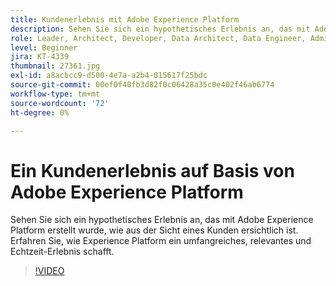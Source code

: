 ```yaml
---
title: Kundenerlebnis mit Adobe Experience Platform
description: Sehen Sie sich ein hypothetisches Erlebnis an, das mit Adobe Experience Platform erstellt wurde, wie aus der Sicht eines Kunden ersichtlich ist. Erfahren Sie, wie Experience Platform ein umfangreiches, relevantes und Echtzeit-Erlebnis schafft.
role: Leader, Architect, Developer, Data Architect, Data Engineer, Admin, User
level: Beginner
jira: KT-4339
thumbnail: 27361.jpg
exl-id: a8acbcc9-d500-4e7a-a2b4-015617f25bdc
source-git-commit: 00ef0f40fb3d82f0c06428a35c0e402f46ab6774
workflow-type: tm+mt
source-wordcount: '72'
ht-degree: 0%

---
```


# Ein Kundenerlebnis auf Basis von Adobe Experience Platform

Sehen Sie sich ein hypothetisches Erlebnis an, das mit Adobe Experience Platform erstellt wurde, wie aus der Sicht eines Kunden ersichtlich ist. Erfahren Sie, wie Experience Platform ein umfangreiches, relevantes und Echtzeit-Erlebnis schafft.

>[!VIDEO](https://video.tv.adobe.com/v/27361?learn=on)

